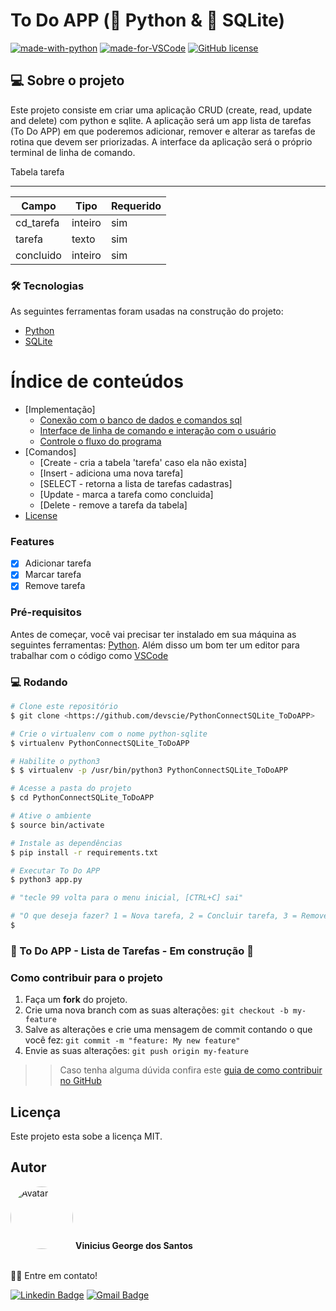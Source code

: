 # To Do APP (🐍 Python & 🎲 SQLite)

[![made-with-python](https://img.shields.io/badge/Made%20with-Python-1f425f.svg)](https://www.python.org/)
[![made-for-VSCode](https://img.shields.io/badge/Made%20for-VSCode-1f425f.svg)](https://code.visualstudio.com/)
[![GitHub license](https://img.shields.io/github/license/devscie/PythonConnectDb)](https://github.com/devscie/PythonConnectDb/blob/master/LICENSE)

## 💻 Sobre o projeto

Este projeto consiste em criar uma aplicação CRUD (create, read, update and delete) com python e sqlite.
A aplicação será um app lista de tarefas (To Do APP) em que poderemos adicionar, remover e alterar as tarefas de rotina que devem ser priorizadas.
A interface da aplicação será o próprio terminal de linha de comando.

Tabela tarefa 
___

Campo     | Tipo       | Requerido
--------- | ---------- | ----------
cd_tarefa | inteiro    | sim
tarefa    | texto      | sim
concluido | inteiro    | sim

### 🛠 Tecnologias

As seguintes ferramentas foram usadas na construção do projeto:

- [Python](https://www.python.org/)
- [SQLite](https://www.sqlite.org/)

Índice de conteúdos
=================
<!--ts-->
   * [Implementação]
      * [Conexão com o banco de dados e comandos sql](https://github.com/devscie/PythonConnectSQLite_ToDoAPP/blob/master/db.py)
      * [Interface de linha de comando e interação com o usuário](https://github.com/devscie/PythonConnectSQLite_ToDoAPP/blob/master/mensagens.py)
      * [Controle o fluxo do programa](https://github.com/devscie/PythonConnectSQLite_ToDoAPP/blob/master/app.py)
   * [Comandos]
      * [Create - cria a tabela 'tarefa' caso ela não exista]
      * [Insert - adiciona uma nova tarefa]
      * [SELECT - retorna a lista de tarefas cadastras]
      * [Update - marca a tarefa como concluida]
      * [Delete - remove a tarefa da tabela]
   * [License](https://github.com/devscie/PythonConnectSQLite_ToDoAPP/blob/master/LICENSE)
<!--te-->

### Features

- [x] Adicionar tarefa
- [x] Marcar tarefa
- [x] Remove tarefa

### Pré-requisitos

Antes de começar, você vai precisar ter instalado em sua máquina as seguintes ferramentas:
[Python](https://www.python.org/). 
Além disso um bom ter um editor para trabalhar com o código como [VSCode](https://code.visualstudio.com/)

### 💻 Rodando

```bash
# Clone este repositório
$ git clone <https://github.com/devscie/PythonConnectSQLite_ToDoAPP>

# Crie o virtualenv com o nome python-sqlite
$ virtualenv PythonConnectSQLite_ToDoAPP

# Habilite o python3
$ $ virtualenv -p /usr/bin/python3 PythonConnectSQLite_ToDoAPP

# Acesse a pasta do projeto
$ cd PythonConnectSQLite_ToDoAPP

# Ative o ambiente
$ source bin/activate

# Instale as dependências
$ pip install -r requirements.txt

# Executar To Do APP
$ python3 app.py

# "tecle 99 volta para o menu inicial, [CTRL+C] sai"

# "O que deseja fazer? 1 = Nova tarefa, 2 = Concluir tarefa, 3 = Remover tarefa => "
$
```

###	🚧 To Do APP - Lista de Tarefas - Em construção 🚧

### Como contribuir para o projeto

1. Faça um **fork** do projeto.
2. Crie uma nova branch com as suas alterações: `git checkout -b my-feature`
3. Salve as alterações e crie uma mensagem de commit contando o que você fez: `git commit -m "feature: My new feature"`
4. Envie as suas alterações: `git push origin my-feature`
>> Caso tenha alguma dúvida confira este [guia de como contribuir no GitHub](https://github.com/firstcontributions/first-contributions)


## Licença

Este projeto esta sobe a licença MIT.

## Autor

<img src="https://avatars3.githubusercontent.com/u/78492236" width="100px;" alt="Avatar" style="border-radius: 50%;">
<b>Vinicius George dos Santos</b>
<br /><br />

👋🏽 Entre em contato!

[![Linkedin Badge](https://img.shields.io/badge/-Vinicius-blue?style=flat-square&logo=Linkedin&logoColor=white&link=https://www.linkedin.com/in/vinicius-george-dos-santos-932b29167/)](https://www.linkedin.com/in/vinicius-george-dos-santos-932b29167/) 
[![Gmail Badge](https://img.shields.io/badge/-devscient@gmail.com-c14438?style=flat-square&logo=Gmail&logoColor=white&link=mailto:devscient@gmail.com)](mailto:devscient@gmail.com)
